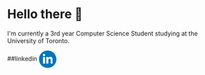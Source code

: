# Hello there 👋
I'm currently a 3rd year Computer Science Student studying at the University of Toronto. 

##linkedin
[<img src="https://github.com/paramt/paramt.github.io/blob/master/assets/img/linkedin.png?raw=true" height=40 align=center>](https://www.linkedin.com/in/AnujanKopu/) &nbsp;


